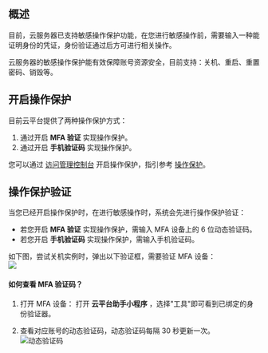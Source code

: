 ## 概述
目前，云服务器已支持敏感操作保护功能，在您进行敏感操作前，需要输入一种能证明身份的凭证，身份验证通过后方可进行相关操作。

云服务器的敏感操作保护能有效保障账号资源安全，目前支持：关机、重启、重置密码、销毁等。
## 开启操作保护
目前云平台提供了两种操作保护方式：
1. 通过开启 **MFA 验证** 实现操作保护。
2. 通过开启 **手机验证码** 实现操作保护。

您可以通过 [访问管理控制台](http://console.tcecqpoc.fsphere.cn) 开启操作保护，指引参考 [操作保护](document/product/378/10740)。
## 操作保护验证
当您已经开启操作保护时，在进行敏感操作时，系统会先进行操作保护验证：
- 若您开启 **MFA 验证** 实现操作保护，需输入 MFA 设备上的 6 位动态验证码。
- 若您开启 **手机验证码** 实现操作保护，需输入手机验证码。

如下图，尝试关机实例时，弹出以下验证框，需要验证 MFA 设备：  
![](http://main.qcloudimg.com/raw/daf859204edbf0f45e3e45de740ff634.png)
#### 如何查看 MFA 验证码？
1. 打开 MFA 设备：
打开 **云平台助手小程序** ，选择"工具"即可看到已绑定的身份验证器。

2. 查看对应账号的动态验证码，动态验证码每隔 30 秒更新一次。  
  ![动态验证码](http://main.qcloudimg.com/raw/477cc15372bef421d3c870630a58a55d.png)
